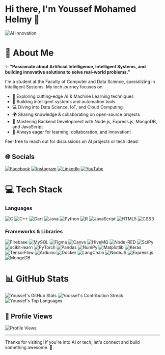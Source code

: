 # Hi there, I'm Youssef Mohamed Helmy 👋

![AI Innovation](https://github.com/user-attachments/assets/ae5b98d8-b94d-4fd4-be5e-187c546d5394)

# 💫 About Me
✨ **“Passionate about Artificial Intelligence, Intelligent Systems, and building innovative solutions to solve real-world problems.”**

I'm a student at the Faculty of Computer and Data Science, specializing in Intelligent Systems. My tech journey focuses on:

- 🤖 Exploring cutting-edge AI & Machine Learning techniques
- 🧠 Building intelligent systems and automation tools
- 💻 Diving into Data Science, IoT, and Cloud Computing
- 🌍 Sharing knowledge & collaborating on open-source projects
- 🔧 Mastering Backend Development with Node.js, Express.js, MongoDB, and JavaScript
- 🚀 Always eager for learning, collaboration, and innovation!

Feel free to reach out for discussions on AI projects or tech ideas!

## 🌐 Socials
[![Facebook](https://img.shields.io/badge/Facebook-%231877F2.svg?style=flat-square&logo=Facebook&logoColor=white)](https://www.facebook.com/youssef.helmy.7524) [![Instagram](https://img.shields.io/badge/Instagram-%23E4405F.svg?style=flat-square&logo=Instagram&logoColor=white)](https://www.instagram.com/youssefhelmy013/) [![LinkedIn](https://img.shields.io/badge/LinkedIn-%230077B5.svg?style=flat-square&logo=linkedin&logoColor=white)](https://www.linkedin.com/in/youssefhelmyegy/) [![YouTube](https://img.shields.io/badge/YouTube-%23FF0000.svg?style=flat-square&logo=YouTube&logoColor=white)](https://www.youtube.com/@YoussefHelmy-AIT)

# 💻 Tech Stack

### Languages
![C](https://img.shields.io/badge/c-%2300599C.svg?style=flat-square&logo=c&logoColor=white) ![C++](https://img.shields.io/badge/c++-%2300599C.svg?style=flat-square&logo=c%2B%2B&logoColor=white) ![Dart](https://img.shields.io/badge/dart-%230175C2.svg?style=flat-square&logo=dart&logoColor=white) ![Java](https://img.shields.io/badge/java-%23ED8B00.svg?style=flat-square&logo=openjdk&logoColor=white) ![Python](https://img.shields.io/badge/python-3670A0?style=flat-square&logo=python&logoColor=ffdd54) ![R](https://img.shields.io/badge/r-%23276DC3.svg?style=flat-square&logo=r&logoColor=white) ![JavaScript](https://img.shields.io/badge/javascript-%23323330.svg?style=flat-square&logo=javascript&logoColor=%23F7DF1E) ![HTML5](https://img.shields.io/badge/html5-%23E34F26.svg?style=flat-square&logo=html5&logoColor=white) ![CSS3](https://img.shields.io/badge/css3-%231572B6.svg?style=flat-square&logo=css3&logoColor=white)

### Frameworks & Libraries
![Firebase](https://img.shields.io/badge/firebase-%23039BE5.svg?style=flat-square&logo=firebase) ![MySQL](https://img.shields.io/badge/mysql-4479A1.svg?style=flat-square&logo=mysql&logoColor=white) ![Figma](https://img.shields.io/badge/figma-%23F24E1E.svg?style=flat-square&logo=figma&logoColor=white) ![Canva](https://img.shields.io/badge/Canva-%2300C4CC.svg?style=flat-square&logo=Canva&logoColor=white) ![HiveMQ](https://img.shields.io/badge/HiveMQ-%23FFCB0A.svg?style=flat-square&logo=HiveMQ&logoColor=black) ![Node-RED](https://img.shields.io/badge/Node--RED-%238F0000.svg?style=flat-square&logo=Node-RED&logoColor=white) ![SciPy](https://img.shields.io/badge/SciPy-%230C55A5.svg?style=flat-square&logo=scipy&logoColor=white) ![scikit-learn](https://img.shields.io/badge/scikit--learn-%23F7931E.svg?style=flat-square&logo=scikit-learn&logoColor=white) ![PyTorch](https://img.shields.io/badge/PyTorch-%23EE4C2C.svg?style=flat-square&logo=PyTorch&logoColor=white) ![Pandas](https://img.shields.io/badge/pandas-%23150458.svg?style=flat-square&logo=pandas&logoColor=white) ![NumPy](https://img.shields.io/badge/numpy-%23013243.svg?style=flat-square&logo=numpy&logoColor=white) ![Matplotlib](https://img.shields.io/badge/Matplotlib-%23013243.svg?style=flat-square&logo=Matplotlib&logoColor=white) ![Keras](https://img.shields.io/badge/Keras-%23D00000.svg?style=flat-square&logo=Keras&logoColor=white) ![TensorFlow](https://img.shields.io/badge/TensorFlow-%23FF6F00.svg?style=flat-square&logo=TensorFlow&logoColor=white) ![Arduino](https://img.shields.io/badge/-Arduino-00979D?style=flat-square&logo=Arduino&logoColor=white) ![Docker](https://img.shields.io/badge/docker-%230db7ed.svg?style=flat-square&logo=docker&logoColor=white) ![LangChain](https://img.shields.io/badge/LangChain-%2300BFFF.svg?style=flat-square&logo=chainlink&logoColor=white) ![NodeJS](https://img.shields.io/badge/node.js-6DA55F?style=flat-square&logo=node.js&logoColor=white) ![Express.js](https://img.shields.io/badge/express.js-%23404d59.svg?style=flat-square&logo=express&logoColor=%2361DAFB) ![MongoDB](https://img.shields.io/badge/MongoDB-%234ea94b.svg?style=flat-square&logo=mongodb&logoColor=white)


# 📊 GitHub Stats
![Youssef's GitHub Stats](https://github-readme-stats.vercel.app/api?username=YoussefMoHlemyAlpha&theme=gruvbox_light&hide_border=false&include_all_commits=false&count_private=true)
![Youssef's Contribution Streak](https://github-readme-streak-stats.herokuapp.com/?user=YoussefMoHlemyAlpha&theme=gruvbox_light&hide_border=false)
![Youssef's Top Languages](https://github-readme-stats.vercel.app/api/top-langs/?username=YoussefMoHlemyAlpha&theme=gruvbox_light&hide_border=false&include_all_commits=false&count_private=true&layout=compact)


## 👀 Profile Views
![Profile Views](https://komarev.com/ghpvc/?username=YoussefMoHlemyAlpha&label=Profile%20views&color=0e75b6&style=flat)

---

Thanks for visiting! If you're into AI or tech, let's connect and build something awesome. 🚀
